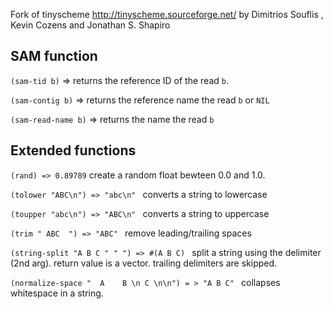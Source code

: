 Fork of tinyscheme http://tinyscheme.sourceforge.net/ by Dimitrios Souflis , Kevin Cozens and Jonathan S. Shapiro 


## SAM function

`(sam-tid b)` => returns the reference ID of the read `b`.

`(sam-contig b)` => returns the reference name the read `b` or `NIL`

`(sam-read-name b)` => returns the name the read `b`

## Extended functions

`(rand) => 0.89789` create a random float bewteen 0.0 and 1.0. 

`(tolower "ABC\n") => "abc\n" ` converts a string to lowercase

`(toupper "abc\n") => "ABC\n" ` converts a string to uppercase

`(trim " ABC  ") => "ABC" ` remove leading/trailing spaces

`(string-split "A B C " " ") => #(A B C) ` split a string using the delimiter (2nd arg). return value is a vector. trailing delimiters are skipped.

 `(normalize-space "  A    B \n C \n\n") = > "A B C" ` collapses whitespace in a string.

